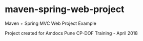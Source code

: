 # maven-spring-web-project
Maven + Spring MVC Web Project Example

Project created for Amdocs Pune CP-DOF Training - April 2018
